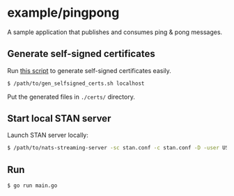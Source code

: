 # example/pingpong

A sample application that publishes and consumes ping & pong messages.

## Generate self-signed certificates

Run [this script](https://raw.githubusercontent.com/meinside/rpi-configs/master/bin/gen_selfsigned_certs.sh) to generate self-signed certificates easily.

```bash
$ /path/to/gen_selfsigned_certs.sh localhost
```

Put the generated files in `./certs/` directory.

## Start local STAN server

Launch STAN server locally:

```bash
$ /path/to/nats-streaming-server -sc stan.conf -c stan.conf -D -user USER -pass PASSWORD
```

## Run

```bash
$ go run main.go
```
